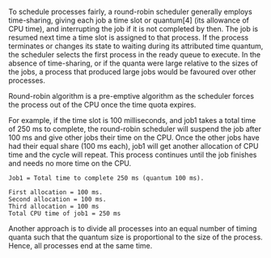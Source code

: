 To schedule processes fairly, a round-robin scheduler generally employs time-sharing, giving each job a time slot or quantum[4] (its allowance of CPU time), and interrupting the job if it is not completed by then. The job is resumed next time a time slot is assigned to that process. If the process terminates or changes its state to waiting during its attributed time quantum, the scheduler selects the first process in the ready queue to execute. In the absence of time-sharing, or if the quanta were large relative to the sizes of the jobs, a process that produced large jobs would be favoured over other processes.

Round-robin algorithm is a pre-emptive algorithm as the scheduler forces the process out of the CPU once the time quota expires.

For example, if the time slot is 100 milliseconds, and job1 takes a total time of 250 ms to complete, the round-robin scheduler will suspend the job after 100 ms and give other jobs their time on the CPU. Once the other jobs have had their equal share (100 ms each), job1 will get another allocation of CPU time and the cycle will repeat. This process continues until the job finishes and needs no more time on the CPU.

    Job1 = Total time to complete 250 ms (quantum 100 ms).

    First allocation = 100 ms.
    Second allocation = 100 ms.
    Third allocation = 100 ms
    Total CPU time of job1 = 250 ms

Another approach is to divide all processes into an equal number of timing quanta such that the quantum size is proportional to the size of the process. Hence, all processes end at the same time. 

